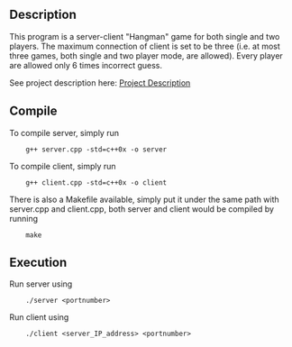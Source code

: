 Description
-------------

This program is a server-client "Hangman" game for both single and two players. The maximum connection of client is set to be three (i.e. at most three games, both single and two player mode, are allowed). Every player are allowed only 6 times incorrect guess. 

See project description here: [Project Description](./Project2_description.pdf)

Compile
------------

To compile server, simply run

		g++ server.cpp -std=c++0x -o server

To compile client, simply run

		g++ client.cpp -std=c++0x -o client


There is also a Makefile available, simply put it under the same path with server.cpp and client.cpp, both server and client would be compiled by running

		make

Execution
-----------

Run server using

		./server <portnumber>

Run client using 

		./client <server_IP_address> <portnumber>

